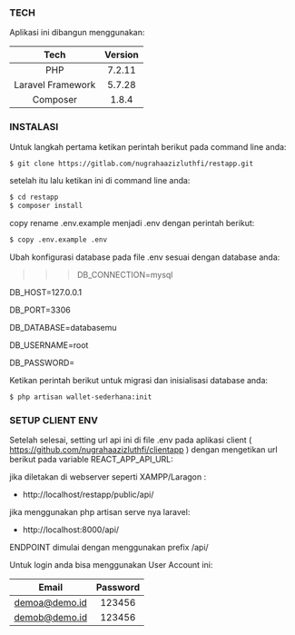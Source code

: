 ### TECH

Aplikasi ini dibangun menggunakan:

|       Tech        | Version |
| :---------------: | :-----: |
|        PHP        | 7.2.11  |
| Laravel Framework | 5.7.28  |
|     Composer      |  1.8.4  |

### INSTALASI

Untuk langkah pertama ketikan perintah berikut pada command line anda:

```sh
$ git clone https://gitlab.com/nugrahaazizluthfi/restapp.git
```

setelah itu lalu ketikan ini di command line anda:

```sh
$ cd restapp
$ composer install
```

copy rename .env.example menjadi .env dengan perintah berikut:

```sh
$ copy .env.example .env
```

Ubah konfigurasi database pada file .env sesuai dengan database anda:

> > > DB_CONNECTION=mysql

DB_HOST=127.0.0.1

DB_PORT=3306

DB_DATABASE=databasemu

DB_USERNAME=root

DB_PASSWORD=

> > >

Ketikan perintah berikut untuk migrasi dan inisialisasi database anda:

```sh
$ php artisan wallet-sederhana:init
```

### SETUP CLIENT ENV

Setelah selesai, setting url api ini di file .env pada aplikasi client ( https://github.com/nugrahaazizluthfi/clientapp ) dengan mengetikan url berikut pada variable REACT_APP_API_URL:

jika diletakan di webserver seperti XAMPP/Laragon :

-   http://localhost/restapp/public/api/

jika menggunakan php artisan serve nya laravel:

-   http://localhost:8000/api/

ENDPOINT dimulai dengan menggunakan prefix /api/

Untuk login anda bisa menggunakan User Account ini:

|     Email     | Password |
| :-----------: | :------: |
| demoa@demo.id |  123456  |
| demob@demo.id |  123456  |
